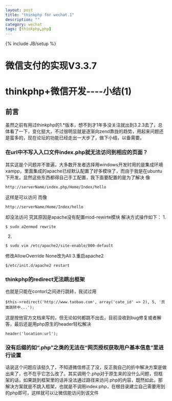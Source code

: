 ```yaml
---
layout: post
title: "thinkphp for wechat.1"
description: ""
category: wechat
tags: [thinkphp,php]
---
```

{% include JB/setup %}

# 微信支付的实现V3.3.7

# thinkphp+微信开发----小结(1)

## 前言

虽然之前有用过thinkphp的1.*版本，想不到才1年多没关注就出到3.2.3去了，总体看了一下，变化挺大，不过很明显就是逐渐向zend靠拢的趋势，用起来问题还是蛮多的，现在论坛的功能已经走出一大步了，做下小结，以备需要。

### 在url中不写入入口文件index.php就无法访问到相应的页面？

其实这是个问题并不普遍，大多数开发者选择用windows开发时用的是集成环境xampp，里面集成的apache已经默认配置了好多模块了，而由于我是在ubuntu下开发，显然这些东西都得自己手工配置，我下面要配置的是为了解决
像

	http://serverName/index.php/Home/Index/hello

这样是可以访问
而像

	http://serverName/Home/Index/hello

却没法访问
究其原因是apache没有配置mod-rewirte模块
解决方式操作如下：
1.

	$ sudo a2enmod rewrite
2.

    $ sudo vim /etc/apache2/site-enable/000-default

修改AllowOverride None改为All
3.重启apache2

	$/etc/init.d/apache2 restart

### thinkphp的redirect无法跳出框架

也就是只能在contorl之间进行跳转，我试过用

	$this->redirect('http://www.taobao.com', array('cate_id' => 2), 5, '页面跳转中...');

这是按他官方文档来写的，但无论如何都跳不出去，目前没收到bug修复或者解答，最后还是用php原生的header轻松解决

	header('location:url');

### 没有后缀的如“.php”之类的无法在“网页授权获取用户基本信息”里进行设置

话说这个问题应该挺久了，不知道微信修正了没，反正我自己的折中解决方案是做出来了，也不在乎它怎么改了。其实调用个.php对于原生来的没什么问题，但框架的话，如果跳到框架里的话并没法通过路径来访问.php的内容，既然如此，那解决方案就是不跳入框架，也就是不调用index.php，在根目录建立自己需要用到的php即可，这样就可以让微信能访问到该文件
